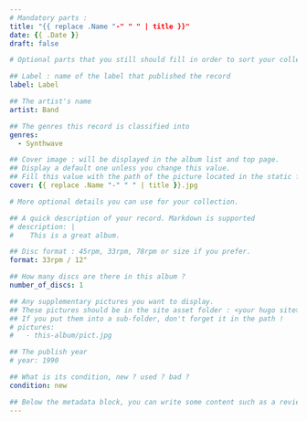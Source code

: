 ```yaml
---
# Mandatory parts :
title: "{{ replace .Name "-" " " | title }}"
date: {{ .Date }}
draft: false

# Optional parts that you still should fill in order to sort your collection

## Label : name of the label that published the record
label: Label

## The artist's name
artist: Band

## The genres this record is classified into
genres:
  - Synthwave

## Cover image : will be displayed in the album list and top page.
## Display a default one unless you change this value.
## Fill this value with the path of the picture located in the static folder
cover: {{ replace .Name "-" " " | title }}.jpg

# More optional details you can use for your collection.

## A quick description of your record. Markdown is supported
# description: |
#    This is a great album.

## Disc format : 45rpm, 33rpm, 78rpm or size if you prefer.
format: 33rpm / 12"

## How many discs are there in this album ?
number_of_discs: 1

## Any supplementary pictures you want to display.
## These pictures should be in the site asset folder : <your hugo site>/static
## If you put them into a sub-folder, don't forget it in the path !
# pictures:
#   - this-album/pict.jpg

## The publish year
# year: 1990

## What is its condition, new ? used ? bad ?
condition: new

## Below the metadata block, you can write some content such as a review or anything else you want. It'll be displayed in the album page.
---
```

